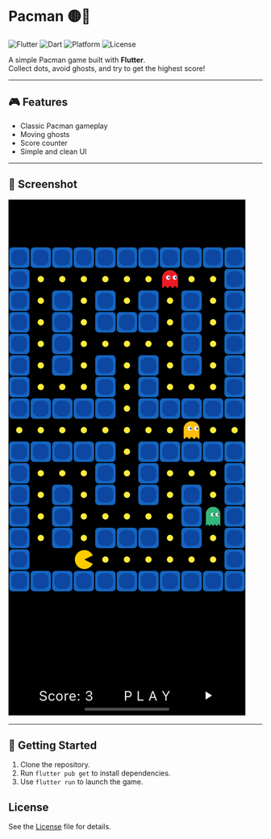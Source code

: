# Pacman 🟡👻

![Flutter](https://img.shields.io/badge/Flutter-3.x-blue?logo=flutter)
![Dart](https://img.shields.io/badge/Dart-3.x-blue?logo=dart)
![Platform](https://img.shields.io/badge/Platforms-Android%20|%20iOS-green)
![License](https://img.shields.io/badge/License-MIT-yellow)

A simple Pacman game built with **Flutter**.  
Collect dots, avoid ghosts, and try to get the highest score!

---

## 🎮 Features

- Classic Pacman gameplay
- Moving ghosts
- Score counter
- Simple and clean UI

---

## 📸 Screenshot

![Pacman Screenshot](screenshots/pacman.png)

---

## 🚀 Getting Started

1. Clone the repository.
2. Run `flutter pub get` to install dependencies.
3. Use `flutter run` to launch the game.

## License

See the [License](./License) file for details.

